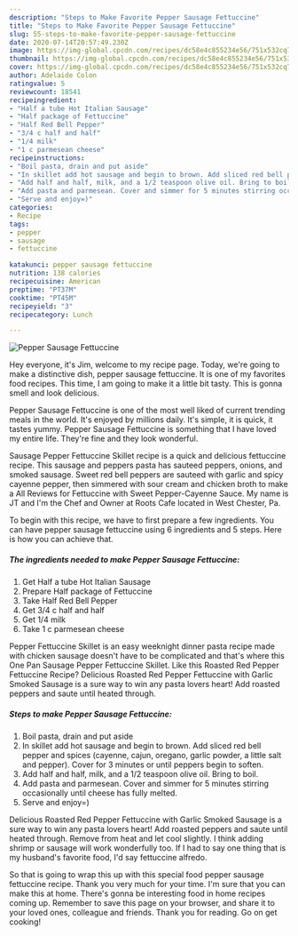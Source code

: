 ```yaml
---
description: "Steps to Make Favorite Pepper Sausage Fettuccine"
title: "Steps to Make Favorite Pepper Sausage Fettuccine"
slug: 55-steps-to-make-favorite-pepper-sausage-fettuccine
date: 2020-07-14T20:57:49.230Z
image: https://img-global.cpcdn.com/recipes/dc58e4c855234e56/751x532cq70/pepper-sausage-fettuccine-recipe-main-photo.jpg
thumbnail: https://img-global.cpcdn.com/recipes/dc58e4c855234e56/751x532cq70/pepper-sausage-fettuccine-recipe-main-photo.jpg
cover: https://img-global.cpcdn.com/recipes/dc58e4c855234e56/751x532cq70/pepper-sausage-fettuccine-recipe-main-photo.jpg
author: Adelaide Colon
ratingvalue: 5
reviewcount: 18541
recipeingredient:
- "Half a tube Hot Italian Sausage"
- "Half package of Fettuccine"
- "Half Red Bell Pepper"
- "3/4 c half and half"
- "1/4 milk"
- "1 c parmesean cheese"
recipeinstructions:
- "Boil pasta, drain and put aside"
- "In skillet add hot sausage and begin to brown. Add sliced red bell pepper and spices (cayenne, cajun, oregano, garlic powder, a little salt and pepper). Cover for 3 minutes or until peppers begin to soften."
- "Add half and half, milk, and a 1/2 teaspoon olive oil. Bring to boil."
- "Add pasta and parmesean. Cover and simmer for 5 minutes stirring occasionally until cheese has fully melted."
- "Serve and enjoy=)"
categories:
- Recipe
tags:
- pepper
- sausage
- fettuccine

katakunci: pepper sausage fettuccine 
nutrition: 138 calories
recipecuisine: American
preptime: "PT37M"
cooktime: "PT45M"
recipeyield: "3"
recipecategory: Lunch

---
```



![Pepper Sausage Fettuccine](https://img-global.cpcdn.com/recipes/dc58e4c855234e56/751x532cq70/pepper-sausage-fettuccine-recipe-main-photo.jpg)

Hey everyone, it's Jim, welcome to my recipe page. Today, we're going to make a distinctive dish, pepper sausage fettuccine. It is one of my favorites food recipes. This time, I am going to make it a little bit tasty. This is gonna smell and look delicious.

Pepper Sausage Fettuccine is one of the most well liked of current trending meals in the world. It's enjoyed by millions daily. It's simple, it is quick, it tastes yummy. Pepper Sausage Fettuccine is something that I have loved my entire life. They're fine and they look wonderful.

Sausage Pepper Fettuccine Skillet recipe is a quick and delicious fettuccine recipe. This sausage and peppers pasta has sauteed peppers, onions, and smoked sausage. Sweet red bell peppers are sauteed with garlic and spicy cayenne pepper, then simmered with sour cream and chicken broth to make a All Reviews for Fettuccine with Sweet Pepper-Cayenne Sauce. My name is JT and I&#39;m the Chef and Owner at Roots Cafe located in West Chester, Pa.


To begin with this recipe, we have to first prepare a few ingredients. You can have pepper sausage fettuccine using 6 ingredients and 5 steps. Here is how you can achieve that.

<!--inarticleads1-->

##### The ingredients needed to make Pepper Sausage Fettuccine:

1. Get Half a tube Hot Italian Sausage
1. Prepare Half package of Fettuccine
1. Take Half Red Bell Pepper
1. Get 3/4 c half and half
1. Get 1/4 milk
1. Take 1 c parmesean cheese


Pepper Fettuccine Skillet is an easy weeknight dinner pasta recipe made with chicken sausage doesn&#39;t have to be complicated and that&#39;s where this One Pan Sausage Pepper Fettuccine Skillet. Like this Roasted Red Pepper Fettuccine Recipe? Delicious Roasted Red Pepper Fettuccine with Garlic Smoked Sausage is a sure way to win any pasta lovers heart! Add roasted peppers and saute until heated through. 

<!--inarticleads2-->

##### Steps to make Pepper Sausage Fettuccine:

1. Boil pasta, drain and put aside
1. In skillet add hot sausage and begin to brown. Add sliced red bell pepper and spices (cayenne, cajun, oregano, garlic powder, a little salt and pepper). Cover for 3 minutes or until peppers begin to soften.
1. Add half and half, milk, and a 1/2 teaspoon olive oil. Bring to boil.
1. Add pasta and parmesean. Cover and simmer for 5 minutes stirring occasionally until cheese has fully melted.
1. Serve and enjoy=)


Delicious Roasted Red Pepper Fettuccine with Garlic Smoked Sausage is a sure way to win any pasta lovers heart! Add roasted peppers and saute until heated through. Remove from heat and let cool slightly. I think adding shrimp or sausage will work wonderfully too. If I had to say one thing that is my husband&#39;s favorite food, I&#39;d say fettuccine alfredo. 

So that is going to wrap this up with this special food pepper sausage fettuccine recipe. Thank you very much for your time. I'm sure that you can make this at home. There's gonna be interesting food in home recipes coming up. Remember to save this page on your browser, and share it to your loved ones, colleague and friends. Thank you for reading. Go on get cooking!
